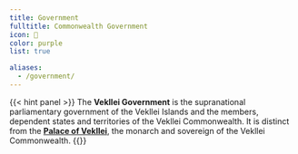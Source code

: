 ```yaml
---
title: Government
fulltitle: Commonwealth Government
icon: 🌸
color: purple
list: true

aliases:
  - /government/
---
```

{{< hint panel >}}
The **Vekllei Government** is the supranational parliamentary government of the Vekllei Islands and the members, dependent states and territories of the Vekllei Commonwealth. It is distinct from the [**Palace of Vekllei**](/factbook/society/state/palace), the monarch and sovereign of the Vekllei Commonwealth.
{{</hint>}}
